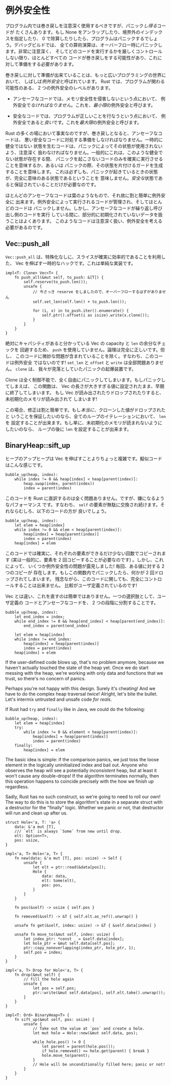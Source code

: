 <!--
# Exception Safety
-->

# 例外安全性

<!--
Although programs should use unwinding sparingly, there's a lot of code that
*can* panic. If you unwrap a None, index out of bounds, or divide by 0, your
program will panic. On debug builds, every arithmetic operation can panic
if it overflows. Unless you are very careful and tightly control what code runs,
pretty much everything can unwind, and you need to be ready for it.
-->

プログラム内では巻き戻しを注意深く使用するべきですが、パニック*し得る*コードが
たくさんあります。もし None をアンラップしたり、境界外のインデックスを指定したり、
0 で除算したりしたら、プログラムはパニックするでしょう。デバッグビルドでは、
全ての算術演算は、オーバーフロー時にパニックします。非常に注意深く、
そしてどのコードを実行するかを厳しくコントロールしない限り、ほとんどすべての
コードが巻き戻しをする可能性があり、これに対して準備をする必要があります。

<!--
Being ready for unwinding is often referred to as *exception safety*
in the broader programming world. In Rust, there are two levels of exception
safety that one may concern themselves with:
-->

巻き戻しに対して準備が出来ていることは、もっと広いプログラミングの世界において、
しばしば*例外安全*と呼ばれています。 Rust では、プログラムが関わる可能性のある、
2 つの例外安全のレベルがあります。

<!--
* In unsafe code, we *must* be exception safe to the point of not violating
  memory safety. We'll call this *minimal* exception safety.

* In safe code, it is *good* to be exception safe to the point of your program
  doing the right thing. We'll call this *maximal* exception safety.
-->

* アンセーフなコードでは、メモリ安全性を侵害しないという点において、
  例外安全で*なければなりません*。これを、*最小限*の例外安全と呼びます。

* 安全なコードでは、プログラムが正しいことを行なうという点において、
  例外安全であると*良い*です。これを*最大限*の例外安全と呼びます。

<!--
As is the case in many places in Rust, Unsafe code must be ready to deal with
bad Safe code when it comes to unwinding. Code that transiently creates
unsound states must be careful that a panic does not cause that state to be
used. Generally this means ensuring that only non-panicking code is run while
these states exist, or making a guard that cleans up the state in the case of
a panic. This does not necessarily mean that the state a panic witnesses is a
fully coherent state. We need only guarantee that it's a *safe* state.
-->

Rust の多くの場において事実なのですが、巻き戻しとなると、アンセーフなコードは、
悪い安全なコードに対処する準備をしなければなりません。一時的に健全ではない
状態を生むコードは、パニックによってその状態が使用されないよう、注意深く
扱わなければなりません。一般的にこれは、このような健全でない状態が存在する間、
パニックを起こさないコードのみを確実に実行させることを意味するか、あるいは
パニックの際、その状態を片付けるガードを生成することを意味します。
これは必ずしも、パニックが起きているときの状態が、完全に意味のある状態であるということを
意味しません。*安全な*状態であると保証されていることだけが必要なのです。

<!--
Most Unsafe code is leaf-like, and therefore fairly easy to make exception-safe.
It controls all the code that runs, and most of that code can't panic. However
it is not uncommon for Unsafe code to work with arrays of temporarily
uninitialized data while repeatedly invoking caller-provided code. Such code
needs to be careful and consider exception safety.
-->

ほとんどのアンセーフなコードは葉のようなもので、それ故に割と簡単に例外安全に
出来ます。例外安全によって実行されるコードが管理され、そしてほとんどのコードは
パニックしません。しかし、アンセーフなコードが繰り返し呼び出し側のコードを実行
している間に、部分的に初期化されていないデータを扱うことはよくあります。
このようなコードは注意深く扱い、例外安全を考える必要があるのです。





## Vec::push_all

<!--
`Vec::push_all` is a temporary hack to get extending a Vec by a slice reliably
efficient without specialization. Here's a simple implementation:
-->

`Vec::push_all` は、特殊化なしに、スライスが確実に効率的であることを利用した、
Vec を伸ばす一時的なハックです。これは単純な実装です。

```rust,ignore
impl<T: Clone> Vec<T> {
    fn push_all(&mut self, to_push: &[T]) {
        self.reserve(to_push.len());
        unsafe {
            // 今さっき reserve をしましたので、オーバーフローするはずがありません
            self.set_len(self.len() + to_push.len());

            for (i, x) in to_push.iter().enumerate() {
                self.ptr().offset(i as isize).write(x.clone());
            }
        }
    }
}
```

<!--
We bypass `push` in order to avoid redundant capacity and `len` checks on the
Vec that we definitely know has capacity. The logic is totally correct, except
there's a subtle problem with our code: it's not exception-safe! `set_len`,
`offset`, and `write` are all fine; `clone` is the panic bomb we over-looked.
-->

絶対にキャパシティがあると分かっている Vec の capacity と `len` の余分なチェックを
回避するため、 `push` を使用していません。論理は完全に正しいです。但し、
このコードに微妙な問題が含まれていることを除く。すなわち、このコードは例外安全
ではないのです! `set_len` と `offset` と `write` は全部問題ありません。 `clone` は、
我々が見落としていたパニックの起爆装置です。

<!--
Clone is completely out of our control, and is totally free to panic. If it
does, our function will exit early with the length of the Vec set too large. If
the Vec is looked at or dropped, uninitialized memory will be read!
-->

Clone は全く制御不能で、全く自由にパニックしてしまいます。もしパニックしてしまえば、
この関数は、 Vec の長さが大きすぎる値に設定されたまま、早期に終了してしまいます。
もし Vec が読み出されたりドロップされたりすると、未初期化のメモリが読み出されて
しまいます!

<!--
The fix in this case is fairly simple. If we want to guarantee that the values
we *did* clone are dropped, we can set the `len` every loop iteration. If we
just want to guarantee that uninitialized memory can't be observed, we can set
the `len` after the loop.
-->

この場合、修正は割と簡単です。もし*本当に*、クローンした値がドロップされたと
いうことを保証したいのなら、全てのループのイテレーションにおいて、 `len` を
設定することが出来ます。もし単に、未初期化のメモリが読まれないようにしたいのなら、
ループの後に `len` を設定することが出来ます。



## BinaryHeap::sift_up

<!--
Bubbling an element up a heap is a bit more complicated than extending a Vec.
The pseudocode is as follows:
-->

ヒープのアップヒープは Vec を伸ばすことよりちょっと複雑です。擬似コードはこんな感じです。

```text
bubble_up(heap, index):
    while index != 0 && heap[index] < heap[parent(index)]:
        heap.swap(index, parent(index))
        index = parent(index)

```

<!--
A literal transcription of this code to Rust is totally fine, but has an annoying
performance characteristic: the `self` element is swapped over and over again
uselessly. We would rather have the following:
-->

このコードを Rust に直訳するのは全く問題ありません。ですが、嫌になるようなパフォーマンス
です。すなわち、 `self` の要素が無駄に交換され続けます。それならむしろ、以下のコードの方が
良いでしょう。

```text
bubble_up(heap, index):
    let elem = heap[index]
    while index != 0 && elem < heap[parent(index)]:
        heap[index] = heap[parent(index)]
        index = parent(index)
    heap[index] = elem
```

<!--
This code ensures that each element is copied as little as possible (it is in
fact necessary that elem be copied twice in general). However it now exposes
some exception safety trouble! At all times, there exists two copies of one
value. If we panic in this function something will be double-dropped.
Unfortunately, we also don't have full control of the code: that comparison is
user-defined!
-->

このコードでは確実に、それぞれの要素ができるだけ少ない回数でコピーされます
(実は一般的に、要素を 2 回コピーすることが必要なのです) 。しかし、これによって、
いくつか例外安全性の問題が露見しました! 毎回、ある値に対する 2 つのコピーが
存在します。もしこの関数内でパニックしたら、何かが 2 回ドロップされてしまいます。
残念ながら、このコードに関しても、完全にコントロールすることは出来ません。
比較がユーザ定義されているのです!

<!--
Unlike Vec, the fix isn't as easy here. One option is to break the user-defined
code and the unsafe code into two separate phases:
-->

Vec とは違い、これを直すのは簡単ではありません。一つの選択肢として、ユーザ定義の
コードとアンセーフなコードを、 2 つの段階に分割することです。

```text
bubble_up(heap, index):
    let end_index = index;
    while end_index != 0 && heap[end_index] < heap[parent(end_index)]:
        end_index = parent(end_index)

    let elem = heap[index]
    while index != end_index:
        heap[index] = heap[parent(index)]
        index = parent(index)
    heap[index] = elem
```

If the user-defined code blows up, that's no problem anymore, because we haven't
actually touched the state of the heap yet. Once we do start messing with the
heap, we're working with only data and functions that we trust, so there's no
concern of panics.

Perhaps you're not happy with this design. Surely it's cheating! And we have
to do the complex heap traversal *twice*! Alright, let's bite the bullet. Let's
intermix untrusted and unsafe code *for reals*.

If Rust had `try` and `finally` like in Java, we could do the following:

```text
bubble_up(heap, index):
    let elem = heap[index]
    try:
        while index != 0 && element < heap[parent(index)]:
            heap[index] = heap[parent(index)]
            index = parent(index)
    finally:
        heap[index] = elem
```

The basic idea is simple: if the comparison panics, we just toss the loose
element in the logically uninitialized index and bail out. Anyone who observes
the heap will see a potentially *inconsistent* heap, but at least it won't
cause any double-drops! If the algorithm terminates normally, then this
operation happens to coincide precisely with the how we finish up regardless.

Sadly, Rust has no such construct, so we're going to need to roll our own! The
way to do this is to store the algorithm's state in a separate struct with a
destructor for the "finally" logic. Whether we panic or not, that destructor
will run and clean up after us.

```rust,ignore
struct Hole<'a, T: 'a> {
    data: &'a mut [T],
    /// `elt` is always `Some` from new until drop.
    elt: Option<T>,
    pos: usize,
}

impl<'a, T> Hole<'a, T> {
    fn new(data: &'a mut [T], pos: usize) -> Self {
        unsafe {
            let elt = ptr::read(&data[pos]);
            Hole {
                data: data,
                elt: Some(elt),
                pos: pos,
            }
        }
    }

    fn pos(&self) -> usize { self.pos }

    fn removed(&self) -> &T { self.elt.as_ref().unwrap() }

    unsafe fn get(&self, index: usize) -> &T { &self.data[index] }

    unsafe fn move_to(&mut self, index: usize) {
        let index_ptr: *const _ = &self.data[index];
        let hole_ptr = &mut self.data[self.pos];
        ptr::copy_nonoverlapping(index_ptr, hole_ptr, 1);
        self.pos = index;
    }
}

impl<'a, T> Drop for Hole<'a, T> {
    fn drop(&mut self) {
        // fill the hole again
        unsafe {
            let pos = self.pos;
            ptr::write(&mut self.data[pos], self.elt.take().unwrap());
        }
    }
}

impl<T: Ord> BinaryHeap<T> {
    fn sift_up(&mut self, pos: usize) {
        unsafe {
            // Take out the value at `pos` and create a hole.
            let mut hole = Hole::new(&mut self.data, pos);

            while hole.pos() != 0 {
                let parent = parent(hole.pos());
                if hole.removed() <= hole.get(parent) { break }
                hole.move_to(parent);
            }
            // Hole will be unconditionally filled here; panic or not!
        }
    }
}
```
